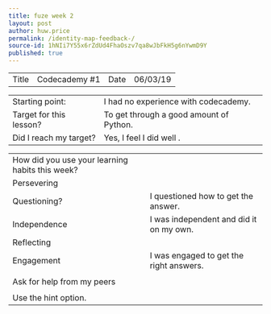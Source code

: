 ```yaml
---
title: fuze week 2
layout: post
author: huw.price
permalink: /identity-map-feedback-/
source-id: 1hNIi7Y55x6rZdUd4FhaOszv7qa8wJbFkH5g6nYwmD9Y
published: true
---
```

<table>
  <tr>
    <td>Title</td>
    <td>Codecademy #1</td>
    <td>Date</td>
    <td>06/03/19</td>
  </tr>
</table>


<table>
  <tr>
    <td>Starting point:</td>
    <td>I had no experience with codecademy.</td>
  </tr>
  <tr>
    <td>Target for this lesson?</td>
    <td>To get through a good amount of Python.</td>
  </tr>
  <tr>
    <td>Did I reach my target? </td>
    <td>Yes, I feel I did well .</td>
  </tr>
</table>


<table>
  <tr>
    <td>How did you use your learning habits this week?</td>
    <td></td>
  </tr>
  <tr>
    <td>Persevering</td>
    <td></td>
  </tr>
  <tr>
    <td>Questioning?</td>
    <td>I questioned how to get the answer.</td>
  </tr>
  <tr>
    <td>Independence</td>
    <td>I was independent and did it on my own. </td>
  </tr>
  <tr>
    <td>Reflecting</td>
    <td></td>
  </tr>
  <tr>
    <td>Engagement</td>
    <td>I was engaged to get the right answers.</td>
  </tr>
  <tr>
    <td></td>
    <td></td>
  </tr>
  <tr>
    <td>Ask for help from my peers </td>
    <td></td>
  </tr>
  <tr>
    <td></td>
    <td></td>
  </tr>
  <tr>
    <td>Use the hint option.</td>
    <td></td>
  </tr>
</table>


